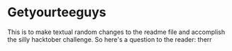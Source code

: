 # Getyourteeguys
This is to make textual random changes to the readme file and accomplish the silly hacktober challenge.
So here's a question to the reader: 
therr
